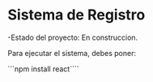 <h1>Sistema de Registro</h1>

-Estado del proyecto: En construccion.

Para ejecutar el sistema, debes poner:

```npm install react````
